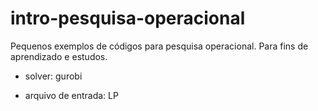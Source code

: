 # intro-pesquisa-operacional
Pequenos exemplos de códigos para pesquisa operacional. Para fins de aprendizado e estudos.
- solver: gurobi

- arquivo de entrada: LP
